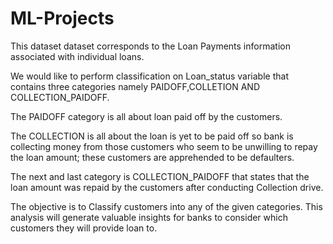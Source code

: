 # ML-Projects
This dataset dataset corresponds to the Loan Payments information associated with individual loans.

We would like to perform classification on Loan_status variable that contains three categories namely PAIDOFF,COLLETION AND COLLECTION_PAIDOFF. 

The PAIDOFF category is all about loan paid off by the customers.

The COLLECTION is all about the loan is yet to be paid off so bank is collecting money from those customers who seem to be unwilling to repay the loan amount; 
these customers are apprehended to be defaulters.

The next and last category is COLLECTION_PAIDOFF that states that the loan amount was repaid by the customers after conducting Collection drive. 

The objective is to Classify customers into any of the given categories.
This analysis will generate valuable insights for banks to consider which customers they will provide loan to.

